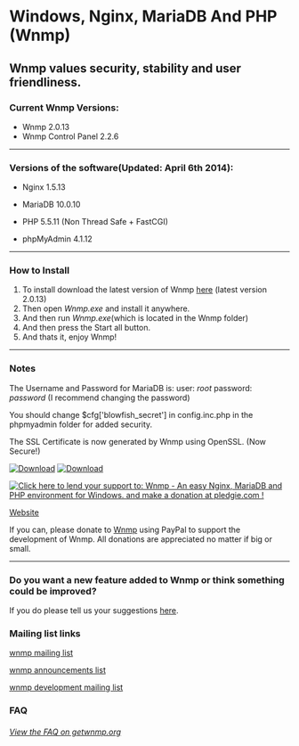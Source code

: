 Windows, Nginx, MariaDB And PHP (Wnmp)
======================================
Wnmp values security, stability and user friendliness.
------------------------------------------------------



### Current Wnmp Versions:

  * Wnmp 2.0.13
  * Wnmp Control Panel 2.2.6

----

### Versions of the software(Updated: April 6th 2014):

  * Nginx 1.5.13

  * MariaDB 10.0.10

  * PHP 5.5.11 (Non Thread Safe + FastCGI)

  * phpMyAdmin 4.1.12
  
----

### How to Install

  1. To install download the latest version of Wnmp [here][1] (latest version 2.0.13)
  2. Then open *Wnmp.exe* and install it anywhere.
  3. And then run *Wnmp.exe*(which is located in the Wnmp folder)
  4. And then press the Start all button.
  5. And thats it, enjoy Wnmp!


----

### Notes

The Username and Password for MariaDB is: user: *root* password: *password* (I recommend changing the password)

You should change $cfg['blowfish_secret'] in config.inc.php in the phpmyadmin folder for added security.

The SSL Certificate is now generated by Wnmp using OpenSSL. (Now Secure!)

[![Download][3]][1]
[![Download][4]][5]

<a href='https://pledgie.com/campaigns/23544'><img alt='Click here to lend your support to: Wnmp - An easy Nginx, MariaDB and PHP environment for Windows. and make a donation at pledgie.com !' src='https://pledgie.com/campaigns/23544.png?skin_name=chrome' border='0' ></a>

[Website](http://getwnmp.org)

If you can, please donate to [Wnmp][2] using PayPal to support the development of Wnmp. All donations are appreciated no matter if big or small. 

----

### Do you want a new feature added to Wnmp or think something could be improved?

If you do please tell us your suggestions [here][10].

### Mailing list links

[wnmp mailing list][7]

[wnmp announcements list][8]

[wnmp development mailing list][9]

### FAQ

###### [View the FAQ on getwnmp.org][6]


[1]: http://sourceforge.net/projects/wnmp-env/files/latest/download
[2]: https://www.paypal.com/cgi-bin/webscr?cmd=_s-xclick&hosted_button_id=P7LAQRRNF6AVE
[3]: https://www.x64architecture.com/wp-content/uploads/2014/02/akdlbutton.png
[4]: https://s0.wp.com/imgpress?url=http%3A%2F%2Fs1.softpedia-static.com/base_img/softpedia_free_award_f.gif
[5]: http://www.softpedia.com/get/Internet/Servers/Server-Tools/Kurt-Wnmp.shtml
[6]: http://getwnmp.org/faq
[7]: http://mailman.getwnmp.org/mailman/listinfo/wnmp
[8]: http://mailman.getwnmp.org/mailman/listinfo/wnmp-announce
[9]: http://mailman.getwnmp.org/mailman/listinfo/wnmp-dev
[10]: https://github.com/wnmp/wnmp/issues/new
